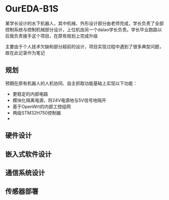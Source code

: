 # OurEDA-B1S

某学长设计的水下机器人，其中机械、外形设计部分由老师完成，学长负责了全部控制系统与控制机械部分设计，上位机由另一个dalao学长负责。学长毕业跑路以后我负责接手这个项目，在原有规划上完成升级

主要由于个人技术欠缺和部分超前的设计，项目实现过程中遇到了很多典型问题，故在此记录作为笔记

## 规划

预期在原有机器人的人机协同、自主抓取功能基础上实现以下功能：

* 更稳定的内部电路
* 模块化隔离电源，将24V电源地与5V信号地隔开
* 基于OpenWrt的内部工控组网
* 两级STM32H750控制器
* 



## 硬件设计









## 嵌入式软件设计









## 通信系统设计









## 传感器部署
